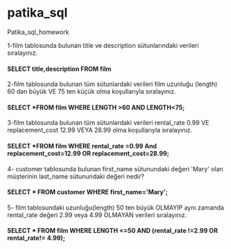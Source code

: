 # patika_sql
Patika_sql_homework

1-film tablosunda bulunan title ve description sütunlarındaki verileri sıralayınız.
#### SELECT title,description FROM film 
2-film tablosunda bulunan tüm sütunlardaki verileri film uzunluğu (length) 60 dan büyük VE 75 ten küçük olma koşullarıyla sıralayınız.
#### SELECT *FROM film WHERE LENGTH >60 AND LENGTH<75;
3-film tablosunda bulunan tüm sütunlardaki verileri rental_rate 0.99 VE replacement_cost 12.99 VEYA 28.99 olma koşullarıyla sıralayınız.
#### SELECT *FROM film WHERE rental_rate =0.99 And replacement_cost=12.99 OR replacement_cost=28.99;
4- customer tablosunda bulunan first_name sütunundaki değeri 'Mary' olan müşterinin last_name sütunundaki değeri nedir?
#### SELECT * FROM customer WHERE first_name='Mary';
5- film tablosundaki uzunluğu(length) 50 ten büyük OLMAYIP aynı zamanda rental_rate değeri 2.99 veya 4.99 OLMAYAN verileri sıralayınız.
#### SELECT * FROM film WHERE  LENGTH <=50 AND (rental_rate !=2.99 OR rental_rate!= 4.99);

